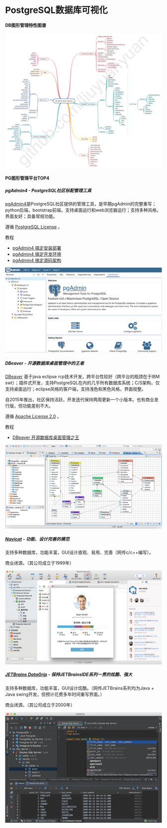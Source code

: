 # PostgreSQL数据库可视化

#### DB图形管理特性图谱

![](images/dbadmin-features.png)



#### PG图形管理平台TOP4

##### pgAdmin4 - PostgreSQL社区标配管理工具

[pgAdmin4](https://www.pgadmin.org)是PostgreSQL社区提供的管理工具，是早期pgAdmin的完整重写；python后端，bootstrap前端，支持桌面运行和web浏览器运行；支持多种风格，界面友好；具备常规功能。

遵循 [PostgreSQL License](https://www.pgadmin.org/licence/) 。

教程 

- [pgAdmin4 搞定安装部署](pgadmin4_install.md)
- [pgAdmin4 搞定开发环境](pgadmin4_dev.md)
- [pgAdmin4 搞定源码架构](pgadmin4_source.md)

![](images/pgadmin4_welcome.png)



##### DBeaver - 开源数据库桌面管理中的王者

[DBeaver](https://dbeaver.io/) 基于java eclipse rcp技术开发，跨平台性较好（跨平台的瓶颈在于IBM swt）；插件式开发，支持PostgreSQL在内的几乎所有数据库系统；C/S架构，仅支持桌面运行；eclipse风格的客户端，支持浅色和黑色风格，界面规整。

自2015年推出，社区保持活跃，开发迭代保持两周更新一个小版本。也有商业发行版，但功能差别不大。

遵循 [Apache License 2.0](https://github.com/dbeaver/dbeaver/blob/devel/LICENSE.md) 。

教程 

- [DBeaver 开源数据库桌面管理之王](dbeaver_source.md)

![img](images/dbeaver-ss-erd.png)



##### [Navicat](https://www.navicat.com.cn/products/) - 功能、设计完善的模范

支持多种数据库，功能丰富，GUI设计直观、易用、完善（网传c/c++编写）。

商业闭源。（其公司成立于1999年）

![navicat-main](images/navicat-main.png)



##### [JETBrains DataGrip](https://www.jetbrains.com/datagrip/) - 保持JETBrainsIDE系列一贯的炫酷、强大


支持多种数据库，功能丰富，GUI设计炫酷。（网传JETBrains系列均为Java + Java swing开发，但预计花费多年时间重写界面。）

商业闭源。（其公司成立于2000年）

![jetbrains-datagrip-main](images/jetbrains-datagrip-main.png)




